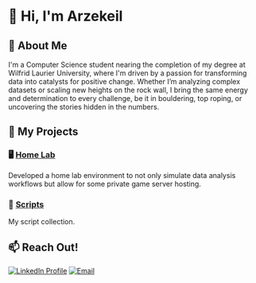 # 🤗 Hi, I'm Arzekeil  

## 🫡 About Me  
I'm a Computer Science student nearing the completion of my degree at Wilfrid Laurier University, where I'm driven by a passion for transforming data into catalysts for positive change. Whether I’m analyzing complex datasets or scaling new heights on the rock wall, I bring the same energy and determination to every challenge, be it in bouldering, top roping, or uncovering the stories hidden in the numbers.
  
## 🦉 My Projects  

### 🖥️ [Home Lab](https://github.com/arzekeil/home-lab)  
Developed a home lab environment to not only simulate data analysis workflows but allow for some private game server hosting.  

### 📜 [Scripts](https://github.com/arzekeil/scripts)
My script collection.

## 📫 Reach Out!  
[![LinkedIn Profile](https://img.shields.io/badge/LinkedIn-0077B5?style=for-the-badge&logo=linkedin&logoColor=white)](https://linkedin.com/in/arzekeil/)
[![Email](https://img.shields.io/badge/Gmail-D14836?style=for-the-badge&logo=gmail&logoColor=white)](mailto:arzekeil.abel@gmail.com)
<!--[![Resume](https://img.shields.io/badge/Resume-gray?style=for-the-badge&logo=googledocs&logoColor=white)](https://docs.google.com/document/d/1-B5A3V7rOHnpRJXyTr7EdER0XdBqRkU6XSstfkV3u8s/edit?usp=sharing)-->
